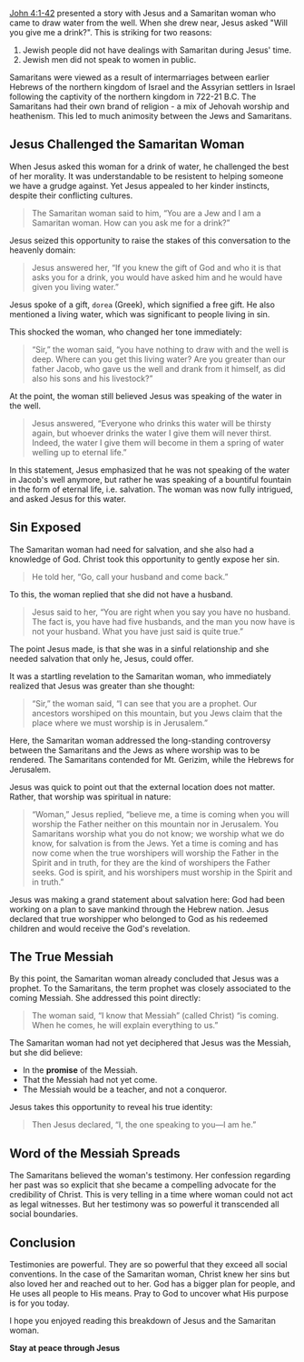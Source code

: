 [John 4:1-42](https://www.biblegateway.com/passage/?search=John+4%3A1-42&version=NIV) presented a story with Jesus and a Samaritan woman who came to draw water from the well. When she drew near, Jesus asked "Will you give me a drink?". This is striking for two reasons:

1. Jewish people did not have dealings with Samaritan during Jesus' time.
2. Jewish men did not speak to women in public.

Samaritans were viewed as a result of intermarriages between earlier Hebrews of the northern kingdom of Israel and the Assyrian settlers in Israel following the captivity of the northern kingdom in 722-21 B.C. The Samaritans had their own brand of religion - a mix of Jehovah worship and heathenism. This led to much animosity between the Jews and Samaritans. 

## Jesus Challenged the Samaritan Woman

When Jesus asked this woman for a drink of water, he challenged the best of her morality. It was understandable to be resistent to helping someone we have a grudge against. Yet Jesus appealed to her kinder instincts, despite their conflicting cultures. 

> The Samaritan woman said to him, “You are a Jew and I am a Samaritan woman. How can you ask me for a drink?” 

Jesus seized this opportunity to raise the stakes of this conversation to the heavenly domain:

> Jesus answered her, “If you knew the gift of God and who it is that asks you for a drink, you would have asked him and he would have given you living water.”

Jesus spoke of a gift, `dorea` (Greek), which signified a free gift. He also mentioned a living  water, which was significant to people living in sin.

This shocked the woman, who changed her tone immediately:

> “Sir,” the woman said, “you have nothing to draw with and the well is deep. Where can you get this living water? Are you greater than our father Jacob, who gave us the well and drank from it himself, as did also his sons and his livestock?”

At the point, the woman still believed Jesus was speaking of the water in the well.

> Jesus answered, “Everyone who drinks this water will be thirsty again, but whoever drinks the water I give them will never thirst. Indeed, the water I give them will become in them a spring of water welling up to eternal life.”

In this statement, Jesus emphasized that he was not speaking of the water in Jacob's well anymore, but rather he was speaking of a bountiful fountain in the form of eternal life, i.e. salvation. The woman was now fully intrigued, and asked Jesus for this water.

## Sin Exposed

The Samaritan woman had need for salvation, and she also had a knowledge of God. Christ took this opportunity to gently expose her sin.

> He told her, “Go, call your husband and come back.”

To this, the woman replied that she did not have a husband. 

> Jesus said to her, “You are right when you say you have no husband. The fact is, you have had five husbands, and the man you now have is not your husband. What you have just said is quite true.”

The point Jesus made, is that she was in a sinful relationship and she needed salvation that only he, Jesus, could offer.  

It was a startling revelation to the Samaritan woman, who immediately realized that Jesus was greater than she thought:

> “Sir,” the woman said, “I can see that you are a prophet. Our ancestors worshiped on this mountain, but you Jews claim that the place where we must worship is in Jerusalem.”

Here, the Samaritan woman addressed the long-standing controversy between the Samaritans and the Jews as where worship was to be rendered. The Samaritans contended for Mt. Gerizim, while the Hebrews for Jerusalem. 

Jesus was quick to point out that the external location does not matter. Rather, that worship was spiritual in nature:

> “Woman,” Jesus replied, “believe me, a time is coming when you will worship the Father neither on this mountain nor in Jerusalem. You Samaritans worship what you do not know; we worship what we do know, for salvation is from the Jews. Yet a time is coming and has now come when the true worshipers will worship the Father in the Spirit and in truth, for they are the kind of worshipers the Father seeks. God is spirit, and his worshipers must worship in the Spirit and in truth.”

Jesus was making a grand statement about salvation here: God had been working on a plan to save mankind through the Hebrew nation. Jesus declared that true worshipper who belonged to God as his redeemed children and would receive the God's revelation.

## The True Messiah 

By this point, the Samaritan woman already concluded that Jesus was a prophet. To the Samaritans, the term prophet was closely associated to the coming Messiah. She addressed this point directly:

> The woman said, “I know that Messiah” (called Christ) “is coming. When he comes, he will explain everything to us.”

The Samaritan woman had not yet deciphered that Jesus was the Messiah, but she did believe:

- In the **promise** of the Messiah.
- That the Messiah had not yet come.
- The Messiah would be a teacher, and not a conqueror.

Jesus takes this opportunity to reveal his true identity:

> Then Jesus declared, “I, the one speaking to you—I am he.”


## Word of the Messiah Spreads

The Samaritans believed the woman's testimony. Her confession regarding her past was so explicit that she became a compelling advocate for the credibility of Christ. This is very telling in a time where woman could not act as legal witnesses. But her testimony was so powerful it transcended all social boundaries. 

## Conclusion

Testimonies are powerful. They are so powerful that they exceed all social conventions. In the case of the Samaritan woman, Christ knew her sins but also loved her and reached out to her. God has a bigger plan for people, and He uses all people to His means. Pray to God to uncover what His purpose is for you today. 

I hope you enjoyed reading this breakdown of Jesus and the Samaritan woman.

**Stay at peace through Jesus**

